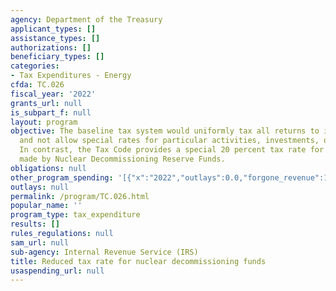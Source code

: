```yaml
---
agency: Department of the Treasury
applicant_types: []
assistance_types: []
authorizations: []
beneficiary_types: []
categories:
- Tax Expenditures - Energy
cfda: TC.026
fiscal_year: '2022'
grants_url: null
is_subpart_f: null
layout: program
objective: The baseline tax system would uniformly tax all returns to investments
  and not allow special rates for particular activities, investments, or industries.
  In contrast, the Tax Code provides a special 20 percent tax rate for investments
  made by Nuclear Decommissioning Reserve Funds.
obligations: null
other_program_spending: '[{"x":"2022","outlays":0.0,"forgone_revenue":110000000.0},{"x":"2023","outlays":0.0,"forgone_revenue":120000000.0},{"x":"2024","outlays":0.0,"forgone_revenue":120000000.0}]'
outlays: null
permalink: /program/TC.026.html
popular_name: ''
program_type: tax_expenditure
results: []
rules_regulations: null
sam_url: null
sub-agency: Internal Revenue Service (IRS)
title: Reduced tax rate for nuclear decommissioning funds
usaspending_url: null
---
```

